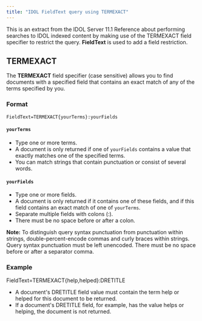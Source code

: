 ```yaml
---
title: "IDOL FieldText query using TERMEXACT"
---
```


This is an extract from the IDOL Server 11.1 Reference about performing searches to IDOL indexed content by making use of the TERMEXACT field specifier to restrict the query. **FieldText** is used to add a field restriction. 

## TERMEXACT

The **TERMEXACT** field specifier (case sensitive) allows you to find documents with a  specified field that contains an exact match of any of the terms  specified by you. 

### Format

```IDOL Query
FieldText=TERMEXACT{yourTerms}:yourFields
```

#### `yourTerms` 

- Type one or more terms.
- A document is only returned if one of `yourFields` contains a value that exactly matches one of the specified terms. 
- You can match strings that contain punctuation or consist of several words. 

#### `yourFields`

- Type one or more fields. 
- A document is only returned if it contains one of these fields, and if this field contains an exact match of one of `yourTerms`. 
- Separate multiple fields with colons (:). 
- There must be no space before or after a colon.

**Note:** To distinguish query syntax punctuation from punctuation within strings,  double-percent-encode commas and curly braces within strings. Query  syntax punctuation must be left unencoded. There must be no space before or after a separator comma. 

### Example

FieldText=TERMEXACT{help,helped}:DRETITLE

- A document's DRETITLE field value must contain the term help or helped for this document to be returned. 
- If a document's DRETITLE field, for example, has the value helps or helping, the document is not returned.

[IDOL Server 11.1 Reference]: http://h30359.www3.hpe.com/online_help/IDOL/Servers/IDOL%20Server/11.1/Help/index.html#Actions/Field%20Specifiers/_IDOL_TERMEXACT.htm?Highlight=termexact



